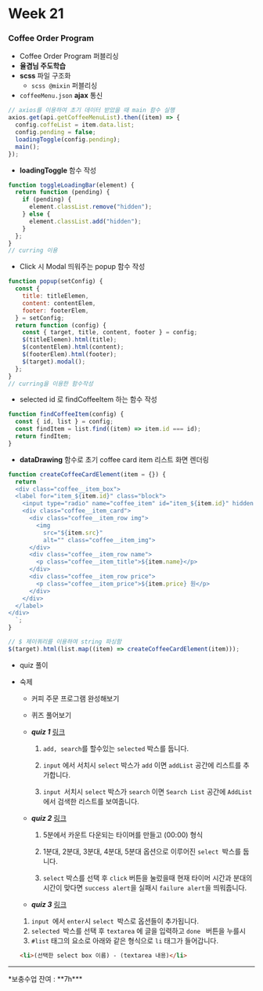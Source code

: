 # Week 21

### Coffee Order Program

+ Coffee Order Program 퍼블리싱
+ **율겸님 주도학습**
+ **scss** 파일 구조화
  - `scss @mixin` 퍼블리싱
+ `coffeeMenu.json` **ajax**  통신

```js
// axios를 이용하여 초기 데이터 받았을 때 main 함수 실행
axios.get(api.getCoffeeMenuList).then((item) => {
  config.coffeList = item.data.list;
  config.pending = false;
  loadingToggle(config.pending);
  main();
});
```

- **loadingToggle** 함수 작성

```js
function toggleLoadingBar(element) {
  return function (pending) {
    if (pending) {
      element.classList.remove("hidden");
    } else {
      element.classList.add("hidden");
    }
  };
}
// curring 이용
```

+ Click 시 Modal 띄워주는 popup 함수 작성

```js
function popup(setConfig) {
  const {
    title: titleElemen,
    content: contentElem,
    footer: footerElem,
  } = setConfig;
  return function (config) {
    const { target, title, content, footer } = config;
    $(titleElemen).html(title);
    $(contentElem).html(content);
    $(footerElem).html(footer);
    $(target).modal();
  };
}
// curring을 이용한 함수작성
```

+ selected id 로 findCoffeeItem 하는 함수 작성

```js
function findCoffeeItem(config) {
  const { id, list } = config;
  const findItem = list.find((item) => item.id === id);
  return findItem;
}
```



+ **dataDrawing** 함수로 초기 coffee card item 리스트 화면 렌더링

```js
function createCoffeeCardElement(item = {}) {
  return `
  <div class="coffee__item_box">
  <label for="item_${item.id}" class="block">
    <input type="radio" name="coffee_item" id="item_${item.id}" hidden class="coffee__checkbox" data-number="${item.id}">
    <div class="coffee__item_card">
      <div class="coffee__item_row img">
        <img
          src="${item.src}"
          alt="" class="coffee__item_img">
      </div>
      <div class="coffee__item_row name">
        <p class="coffee__item_title">${item.name}</p>
      </div>
      <div class="coffee__item_row price">
        <p class="coffee__item_price">${item.price} 원</p>
      </div>
    </div>
  </label>
</div>
  `;
}

// $ 제이쿼리를 이용하여 string 파싱함
$(target).html(list.map((item) => createCoffeeCardElement(item)));
```



+ quiz 풀이





+ 숙제

  + 커피 주문 프로그램 완성해보기

  + 퀴즈 풀어보기

  + ***quiz 1*** [링크](https://github.com/Phantom05/work_project/tree/master/project/week21/quiz/q1)

    1. `add, search`를 할수있는 `selected` 박스를 둡니다.

    2. `input` 에서 서치시 `select` 박스가 `add` 이면 `addList`  공간에 리스트를 추가합니다.

    3. `input `서치시 `select` 박스가 `search` 이면 `Search List` 공간에 `AddList` 에서 검색한 리스트를 보여줍니다.

  + ***quiz 2*** [링크](https://github.com/Phantom05/work_project/tree/master/project/week21/quiz/q2)

    1. 5분에서 카운트 다운되는 타이머를 만들고 (00:00) 형식

    2. 1분대, 2분대, 3분대, 4분대, 5분대 옵션으로 이루어진 `select `박스를 둡니다.

    3.  `select` 박스를 선택 후 `click` 버튼을 눌렀을때 현재 타이머 시간과 분대의 시간이 맞다면 `success alert`을 실패시 `failure alert`을 띄워줍니다.

  +  ***quiz 3***  [링크](https://github.com/Phantom05/work_project/tree/master/project/week21/quiz/q3)

    1. `input `에서 `enter`시 `select `박스로 옵션들이 추가됩니다.
    2. `selected `박스를 선택 후 `textarea` 에 글을 입력하고 `done ` 버튼을 누를시
    3.  `#list` 태그의 요소로 아래와 같은 형식으로 `li` 태그가 들어갑니다.

     ```html
    <li>(선택한 select box 이름) - (textarea 내용)</li>
     ```

    

    

<hr>
*보충수업 잔여  : **7h***

